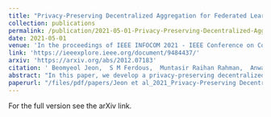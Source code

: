 ```yaml
---
title: "Privacy-Preserving Decentralized Aggregation for Federated Learning"
collection: publications
permalink: /publication/2021-05-01-Privacy-Preserving-Decentralized-Aggregation-for-Federated-Learning
date: 2021-05-01
venue: 'In the proceedings of IEEE INFOCOM 2021 - IEEE Conference on Computer Communications Workshops (INFOCOM WKSHPS)'
link: 'https://ieeexplore.ieee.org/document/9484437/'
arxiv: 'https://arxiv.org/abs/2012.07183'
citation: ' Beomyeol Jeon,  S M Ferdous,  Muntasir Raihan Rahman,  Anwar Walid, &quot;Privacy-Preserving Decentralized Aggregation for Federated Learning.&quot; In the proceedings of IEEE INFOCOM 2021 - IEEE Conference on Computer Communications Workshops (INFOCOM WKSHPS), 2021.'
abstract: "In this paper, we develop a privacy-preserving decentralized aggregation protocol for federated learning. We formulate the distributed aggregation protocol with the Alternating Direction Method of Multiplier (ADMM) algorithm and examine its privacy challenges. Unlike prior works that use differential privacy or homomorphic encryption for privacy, we develop a protocol that controls communication among participants in each round of aggregation to minimize privacy leakage. We establish the protocol’s privacy guarantee against an honestbut-curious adversary. We also propose an efﬁcient algorithm to construct such a communication pattern, which is inspired by combinatorial block design theory. Our secure aggregation protocol based on the novel group-based communication pattern leads to an efﬁcient algorithm for federated training with privacy guarantees. We evaluate our federated training algorithm on computer vision and natural language processing models over benchmark datasets with 9 and 15 distributed sites. Experimental results demonstrate the privacy-preserving capabilities of our algorithm while maintaining learning performance comparable to the baseline centralized federated learning."
paperurl: "/files/pdf/papers/Jeon et al_2021_Privacy-Preserving Decentralized Aggregation for Federated Learning.pdf"
---
```

For the full version see the arXiv link.
